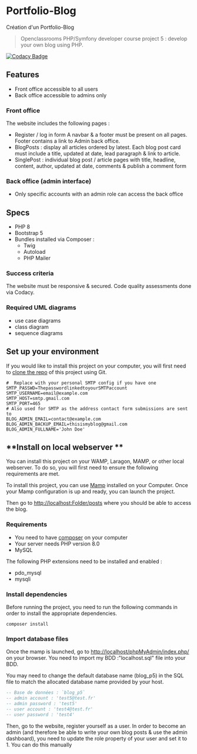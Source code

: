 # Portfolio-Blog

Création d'un Portfolio-Blog

> Openclassrooms PHP/Symfony developer course project 5 : develop your own blog using PHP.

[![Codacy Badge](https://app.codacy.com/project/badge/Grade/16c567b246e54c2badd2806a2f69af2d)](https://app.codacy.com/gh/Getssone/Portfolio-Blog/dashboard?utm_source=gh&utm_medium=referral&utm_content=&utm_campaign=Badge_grade)

## Features

- Front office accessible to all users
- Back office accessible to admins only

### Front office

The website includes the following pages :

- Register / log in form
  A navbar & a footer must be present on all pages.
  Footer contains a link to Admin back office.
- BlogPosts : display all articles ordered by latest. Each blog post card must include a title, updated at date, lead paragraph & link to article.
- SinglePost : individual blog post / article pages with title, headline, content, author, updated at date, comments & publish a comment form

### Back office (admin interface)

- Only specific accounts with an admin role can access the back office

## Specs

- PHP 8
- Bootstrap 5
- Bundles installed via Composer :
  - Twig
  - Autoload
  - PHP Mailer

### Success criteria

The website must be responsive & secured. Code quality assessments done via Codacy.

### Required UML diagrams

- use case diagrams
- class diagram
- sequence diagrams

## Set up your environment

If you would like to install this project on your computer, you will first need to [clone the repo](https://github.com/Getssone/Portfolio-Blog) of this project using Git.

```text
#  Replace with your personal SMTP config if you have one
SMTP_PASSWD=ThepasswordlinkedtoyourSMTPaccount
SMTP_USERNAME=email@example.com
SMTP_HOST=smtp.gmail.com
SMTP_PORT=465
# Also used for SMTP as the address contact form submissions are sent to
BLOG_ADMIN_EMAIL=contact@example.com
BLOG_ADMIN_BACKUP_EMAIL=thisismyblog@gmail.com
BLOG_ADMIN_FULLNAME='John Doe'
```

<!-- tabs:start  -->

## **Install on local webserver **

You can install this project on your WAMP, Laragon, MAMP, or other local webserver.
To do so, you will first need to ensure the following requirements are met.

To install this project, you can use [Mamp](https://www.mamp.info/en/windows/) installed on your Computer.
Once your Mamp configuration is up and ready, you can launch the project.

Then go to <http://localhost:Folder/posts> where you should be able to access the blog.

### Requirements

- You need to have [composer](https://getcomposer.org/download/) on your computer
- Your server needs PHP version 8.0
- MySQL

The following PHP extensions need to be installed and enabled :

- pdo_mysql
- mysqli

### Install dependencies

Before running the project, you need to run the following commands in order to install the appropriate dependencies.

`composer install`

<!-- tabs:end  -->

### Import database files

Once the mamp is launched, go to <http://localhost/phpMyAdmin/index.php/> on your browser. You need to import my BDD :"localhost.sql" file into your BDD.

You may need to change the default database name (blog_p5) in the SQL file to match the allocated database name provided by your host.

```sql
-- Base de données : `blog_p5`
-- admin account : 'test5@test.fr'
-- admin password : 'test5'
-- user account : 'test4@test.fr'
-- user password : 'test4'
```

Then, go to the website, register yourself as a user.
In order to become an admin (and therefore be able to write your own blog posts & use the admin dashboard), you need to update the role property of your user and set it to 1.
You can do this manually
